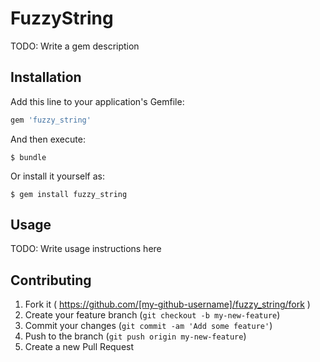# FuzzyString

TODO: Write a gem description

## Installation

Add this line to your application's Gemfile:

```ruby
gem 'fuzzy_string'
```

And then execute:

    $ bundle

Or install it yourself as:

    $ gem install fuzzy_string

## Usage

TODO: Write usage instructions here

## Contributing

1. Fork it ( https://github.com/[my-github-username]/fuzzy_string/fork )
2. Create your feature branch (`git checkout -b my-new-feature`)
3. Commit your changes (`git commit -am 'Add some feature'`)
4. Push to the branch (`git push origin my-new-feature`)
5. Create a new Pull Request
